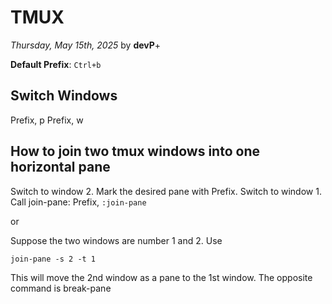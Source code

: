 # TMUX

*Thursday, May 15th, 2025* by **devP**+

**Default Prefix**: `Ctrl+b`

## Switch Windows

Prefix, p
Prefix, w

## How to join two tmux windows into one horizontal pane

Switch to window 2.
Mark the desired pane with Prefix.
Switch to window 1.
Call join-pane: Prefix, `:join-pane`

or 

Suppose the two windows are number 1 and 2. Use

`join-pane -s 2 -t 1 `

This will move the 2nd window as a pane to the 1st window. The opposite command is break-pane
